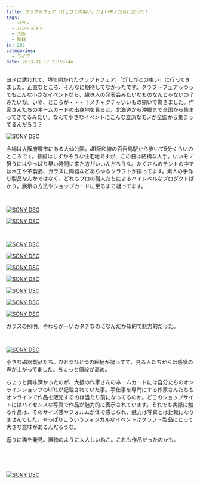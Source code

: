```yaml
---
title: クラフトフェア「灯しびとの集い」がよいモノだらけだった！
tags:
  - ガラス
  - ハンドメイド
  - 大阪
  - 陶器
id: 202
categories:
  - ライフ
date: 2013-11-17 21:56:44
---
```


ヨメに誘われて、境で開かれたクラフトフェア、「灯しびとの集い」に行ってきました。正直なところ、そんなに期待してなかったです。クラフトフェアっつってもこんな小さなイベントなら、趣味人の発表会みたいなものなんじゃないの？みたいな。いや、ところが・・・！メチャクチャいいもの揃いで驚きました。作家さんたちのネームカードの出身地を見ると、北海道から沖縄まで全国から集まってきてるみたい。なんで小さなイベントにこんな立派なモノが全国から集まってるんだろう？

[![SONY DSC](http://mountainboy.boo.jp/wordpress/wp-content/uploads/2013/11/DSC08201.jpg)](http://mountainboy.boo.jp/wordpress/wp-content/uploads/2013/11/DSC08201.jpg)

会場は大阪府堺市にある大仙公園。JR阪和線の百舌鳥駅から歩いて5分くらいのところです。普段はしずかそうな住宅地ですが、この日は結構な人手。いいモノ狙うにはやっぱり早い時間に来た方がいいんだろうな。たくさんのテントの中では木工や革製品、ガラスに陶器などあらゆるクラフトが揃ってます。素人の手作り製品なんかではなく、どれもプロの職人たちによるハイレベルなプロダクトばかり。展示の方法やショップカードに至るまで凝ってます。

&nbsp;

[![SONY DSC](http://mountainboy.boo.jp/wordpress/wp-content/uploads/2013/11/DSC08197.jpg)](http://mountainboy.boo.jp/wordpress/wp-content/uploads/2013/11/DSC08197.jpg)

[![SONY DSC](http://mountainboy.boo.jp/wordpress/wp-content/uploads/2013/11/DSC08200.jpg)](http://mountainboy.boo.jp/wordpress/wp-content/uploads/2013/11/DSC08200.jpg)

&nbsp;

[![SONY DSC](http://mountainboy.boo.jp/wordpress/wp-content/uploads/2013/11/DSC08220.jpg)](http://mountainboy.boo.jp/wordpress/wp-content/uploads/2013/11/DSC08220.jpg)

[![SONY DSC](http://mountainboy.boo.jp/wordpress/wp-content/uploads/2013/11/DSC08217.jpg)](http://mountainboy.boo.jp/wordpress/wp-content/uploads/2013/11/DSC08217.jpg)

[![SONY DSC](http://mountainboy.boo.jp/wordpress/wp-content/uploads/2013/11/DSC08212.jpg)](http://mountainboy.boo.jp/wordpress/wp-content/uploads/2013/11/DSC08212.jpg)

[![SONY DSC](http://mountainboy.boo.jp/wordpress/wp-content/uploads/2013/11/DSC08207.jpg)](http://mountainboy.boo.jp/wordpress/wp-content/uploads/2013/11/DSC08207.jpg)

[![SONY DSC](http://mountainboy.boo.jp/wordpress/wp-content/uploads/2013/11/DSC08203.jpg)](http://mountainboy.boo.jp/wordpress/wp-content/uploads/2013/11/DSC08203.jpg)

[![SONY DSC](http://mountainboy.boo.jp/wordpress/wp-content/uploads/2013/11/DSC08232.jpg)](http://mountainboy.boo.jp/wordpress/wp-content/uploads/2013/11/DSC08232.jpg)

[![SONY DSC](http://mountainboy.boo.jp/wordpress/wp-content/uploads/2013/11/DSC08231.jpg)](http://mountainboy.boo.jp/wordpress/wp-content/uploads/2013/11/DSC08231.jpg)

ガラスの照明。やわらかーいカタチなのになんだか知的で魅力的だった。

&nbsp;

[![SONY DSC](http://mountainboy.boo.jp/wordpress/wp-content/uploads/2013/11/DSC08244.jpg)](http://mountainboy.boo.jp/wordpress/wp-content/uploads/2013/11/DSC08244.jpg)

小さな磁器製品たち。ひとつひとつの絵柄が凝ってて、見る人たちからは感嘆の声が上がってました。ちょっと値段が高め。

ちょっと興味深かったのが、大抵の作家さんのネームカードには自分たちのオンラインショップのURLが記載されていた事。手仕事を専門にする作家さんたちもオンラインで作品を販売するのは当たり前になってるのか。どこのショップサイトにはハイセンスな写真で作品が魅力的に表示されています。それでも実際に触る作品は、そのサイズ感やフォルムが体で感じられ、魅力は写真とは比較になりませんでした。やっぱりこういうフィジカルなイベントはクラフト製品にとって大きな意味があるんだろうな。

返りに猫を発見。置物のように大人しいねこ。これも作品だったのかも。

&nbsp;

&nbsp;

[![SONY DSC](http://mountainboy.boo.jp/wordpress/wp-content/uploads/2013/11/DSC08265-300x199.jpg)](http://mountainboy.boo.jp/wordpress/wp-content/uploads/2013/11/DSC08265.jpg)

&nbsp;

&nbsp;